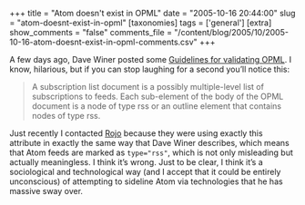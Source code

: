 +++
title = "Atom doesn't exist in OPML"
date = "2005-10-16 20:44:00"
slug = "atom-doesnt-exist-in-opml"
[taxonomies]
tags = ['general']
[extra]
show_comments = "false"
comments_file = "/content/blog/2005/10/2005-10-16-atom-doesnt-exist-in-opml-comments.csv"
+++

A few days ago, Dave Winer posted some [Guidelines for validating OPML](http://www.opml.org/guidelinesForValidation). I know, hilarious, but if you can stop laughing for a second you’ll notice this:

> A subscription list document is a possibly multiple-level list of subscriptions to feeds. Each sub-element of the body of the OPML document is a node of type rss or an outline element that contains nodes of type rss.

Just recently I contacted [Rojo](http://www.rojo.com/) because they were using exactly this attribute in exactly the same way that Dave Winer describes, which means that Atom feeds are marked as `type="rss"`, which is not only misleading but actually meaningless. I think it’s wrong. Just to be clear, I think it’s a sociological and technological way (and I accept that it could be entirely unconscious) of attempting to sideline Atom via technologies that he has massive sway over.
